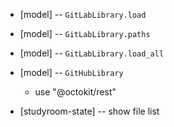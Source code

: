 - [model] -- `GitLabLibrary.load`
- [model] -- `GitLabLibrary.paths`
- [model] -- `GitLabLibrary.load_all`

- [model] -- `GitHubLibrary`
  - use "@octokit/rest"

- [studyroom-state] -- show file list
